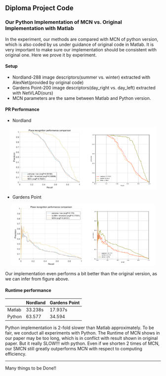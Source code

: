 ## Diploma Project Code


### Our Python Implementation of MCN vs. Original Implementation with Matlab 

In the experiment, our methods are compared with MCN of python version, which is also coded by us under guidance of original code in Matlab. It is very important to make sure our implementation should be consistent with original one. Here we prove it by experiment.

#### Setup
* Nordland-288 image descriptors(summer vs. winter) extracted with AlexNet(provided by original code)
* Gardens Point-200 image descriptors(day_right vs. day_left) extracted with NetVLAD(ours)
* MCN parameters are the same between Matlab and Python version.

#### PR Performance

* Nordland
<center class="half">
<img src="./img/mcn_nl_matlab.jpg" height=200><img src="./img/mcn_nl_python.png" height=200>
</center>

* Gardens Point
<center class="half">
<img src="./img/mcn_gp_matlab.jpg" height=200><img src="./img/mcn_gp_python.png" height=200>
</center>

Our implementation even performs a bit better than the original version, as we can infer from figure above.
#### Runtime performance

| |Nordland|Gardens Point|
|---|---|---|
|Matlab|33.238s|17.937s|
|Python|63.577|34.594|

Python implementation is 2-fold slower than Matlab approximately. To be fair, we conduct all experiments with Python. The Runtime of MCN shows in our paper may be too long, which is in conflict with result shown in original paper. But it really SLOW!!! with python. Even if we shorten 2 times of MCN, our SMCN still greatly outperforms MCN with respect to computing efficiency. 

---

Many things to be Done!!
